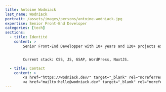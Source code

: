```yaml
---
title: Antoine Wodniack
last_name: Wodniack
portrait: /assets/images/persons/antoine-wodniack.jpg
expertise: Senior Front-End Developer
categories: [tech]
sections:
  - title: Identité
    content: >
        Senior Front-End Developper with 10+ years and 120+ projects experience on Web development. I work in collaboration with Web Designers to integrate their designs flawlessly with a nice touch of animation.


        Current stack: CSS, JS, GSAP, WordPress, NuxtJS.

  - title: Contact
    content: >
        <a href="https://wodniack.dev/" target="_blank" rel="noreferrer">Site</a> –
        <a href="mailto:hello@wodniack.dev" target="_blank" rel="noreferrer">Mail</a>
---
```

